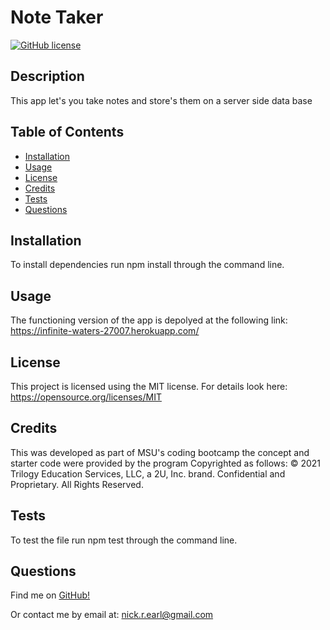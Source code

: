 # Note Taker
  [![GitHub license](https://img.shields.io/badge/License-MIT-yellow.svg)](https://opensource.org/licenses/MIT)

  ## Description
  This app let's you take notes and store's them on a server side data base

  ## Table of Contents
  - [Installation](#installation)
  - [Usage](#usage)
  - [License](#license)
  - [Credits](#credits)
  - [Tests](#tests)
  - [Questions](#questions)


  ## Installation
  To install dependencies run npm install through the command line.

  ## Usage
  The functioning version of the app is depolyed at the following link: https://infinite-waters-27007.herokuapp.com/

  ## License
  This project is licensed using the MIT license. For details look here: https://opensource.org/licenses/MIT

  ## Credits
  This was developed as part of MSU's coding bootcamp the concept and starter code were provided by the program Copyrighted as follows: © 2021 Trilogy Education Services, LLC, a 2U, Inc. brand. Confidential and Proprietary. All Rights Reserved.

  ## Tests
  To test the file run npm test through the command line.

  ## Questions
  Find me on [GitHub!](https://github.com/nickrearl)

  Or contact me by email at: nick.r.earl@gmail.com

